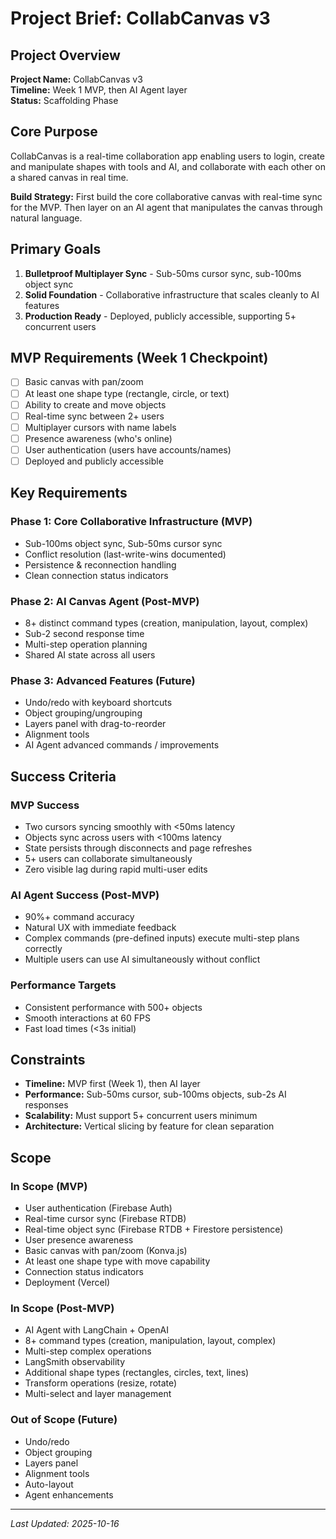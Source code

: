 # Project Brief: CollabCanvas v3

## Project Overview
**Project Name:** CollabCanvas v3  
**Timeline:** Week 1 MVP, then AI Agent layer  
**Status:** Scaffolding Phase

## Core Purpose
CollabCanvas is a real-time collaboration app enabling users to login, create and manipulate shapes with tools and AI, and collaborate with each other on a shared canvas in real time.

**Build Strategy:** First build the core collaborative canvas with real-time sync for the MVP. Then layer on an AI agent that manipulates the canvas through natural language.

## Primary Goals
1. **Bulletproof Multiplayer Sync** - Sub-50ms cursor sync, sub-100ms object sync
2. **Solid Foundation** - Collaborative infrastructure that scales cleanly to AI features
3. **Production Ready** - Deployed, publicly accessible, supporting 5+ concurrent users

## MVP Requirements (Week 1 Checkpoint)
- [ ] Basic canvas with pan/zoom
- [ ] At least one shape type (rectangle, circle, or text)
- [ ] Ability to create and move objects
- [ ] Real-time sync between 2+ users
- [ ] Multiplayer cursors with name labels
- [ ] Presence awareness (who's online)
- [ ] User authentication (users have accounts/names)
- [ ] Deployed and publicly accessible

## Key Requirements

### Phase 1: Core Collaborative Infrastructure (MVP)
- Sub-100ms object sync, Sub-50ms cursor sync
- Conflict resolution (last-write-wins documented)
- Persistence & reconnection handling
- Clean connection status indicators

### Phase 2: AI Canvas Agent (Post-MVP)
- 8+ distinct command types (creation, manipulation, layout, complex)
- Sub-2 second response time
- Multi-step operation planning
- Shared AI state across all users

### Phase 3: Advanced Features (Future)
- Undo/redo with keyboard shortcuts
- Object grouping/ungrouping
- Layers panel with drag-to-reorder
- Alignment tools
- AI Agent advanced commands / improvements

## Success Criteria

### MVP Success
- Two cursors syncing smoothly with <50ms latency
- Objects sync across users with <100ms latency
- State persists through disconnects and page refreshes
- 5+ users can collaborate simultaneously
- Zero visible lag during rapid multi-user edits

### AI Agent Success (Post-MVP)
- 90%+ command accuracy
- Natural UX with immediate feedback
- Complex commands (pre-defined inputs) execute multi-step plans correctly
- Multiple users can use AI simultaneously without conflict

### Performance Targets
- Consistent performance with 500+ objects
- Smooth interactions at 60 FPS
- Fast load times (<3s initial)

## Constraints
- **Timeline:** MVP first (Week 1), then AI layer
- **Performance:** Sub-50ms cursor, sub-100ms objects, sub-2s AI responses
- **Scalability:** Must support 5+ concurrent users minimum
- **Architecture:** Vertical slicing by feature for clean separation

## Scope

### In Scope (MVP)
- User authentication (Firebase Auth)
- Real-time cursor sync (Firebase RTDB)
- Real-time object sync (Firebase RTDB + Firestore persistence)
- User presence awareness
- Basic canvas with pan/zoom (Konva.js)
- At least one shape type with move capability
- Connection status indicators
- Deployment (Vercel)

### In Scope (Post-MVP)
- AI Agent with LangChain + OpenAI
- 8+ command types (creation, manipulation, layout, complex)
- Multi-step complex operations
- LangSmith observability
- Additional shape types (rectangles, circles, text, lines)
- Transform operations (resize, rotate)
- Multi-select and layer management

### Out of Scope (Future)
- Undo/redo
- Object grouping
- Layers panel
- Alignment tools
- Auto-layout
- Agent enhancements

---
*Last Updated: 2025-10-16*

